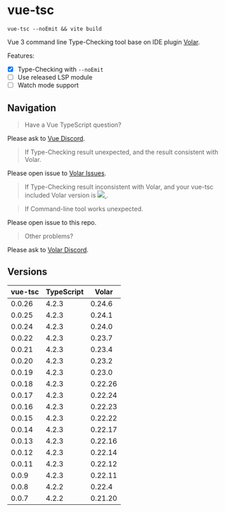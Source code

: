 # vue-tsc

`vue-tsc --noEmit && vite build`

Vue 3 command line Type-Checking tool base on IDE plugin [Volar](https://github.com/johnsoncodehk/volar).

Features:

- [x] Type-Checking with `--noEmit`
- [ ] Use released LSP module
- [ ] Watch mode support

## Navigation

> Have a Vue TypeScript question?

Please ask to [Vue Discord](https://discord.com/channels/325477692906536972/331999220125138944).

> If Type-Checking result unexpected, and the result consistent with Volar.

Please open issue to [Volar Issues](https://github.com/johnsoncodehk/volar/issues).

> If Type-Checking result inconsistent with Volar, and your vue-tsc included Volar version is
> <a href="https://marketplace.visualstudio.com/items?itemName=johnsoncodehk.volar">
>   <img src="https://vsmarketplacebadge.apphb.com/version-short/johnsoncodehk.volar.svg?label=%20&style=flat-square&color=42b883">
> </a>.

> If Command-line tool works unexpected.

Please open issue to this repo.

> Other problems?

Please ask to [Volar Discord](https://discord.gg/5bnSSSSBbK).

## Versions

| vue-tsc | TypeScript | Volar   |
|---------|------------|---------|
| 0.0.26  | 4.2.3      | 0.24.6  |
| 0.0.25  | 4.2.3      | 0.24.1  |
| 0.0.24  | 4.2.3      | 0.24.0  |
| 0.0.22  | 4.2.3      | 0.23.7  |
| 0.0.21  | 4.2.3      | 0.23.4  |
| 0.0.20  | 4.2.3      | 0.23.2  |
| 0.0.19  | 4.2.3      | 0.23.0  |
| 0.0.18  | 4.2.3      | 0.22.26 |
| 0.0.17  | 4.2.3      | 0.22.24 |
| 0.0.16  | 4.2.3      | 0.22.23 |
| 0.0.15  | 4.2.3      | 0.22.22 |
| 0.0.14  | 4.2.3      | 0.22.17 |
| 0.0.13  | 4.2.3      | 0.22.16 |
| 0.0.12  | 4.2.3      | 0.22.14 |
| 0.0.11  | 4.2.3      | 0.22.12 |
| 0.0.9   | 4.2.3      | 0.22.11 |
| 0.0.8   | 4.2.2      | 0.22.4  |
| 0.0.7   | 4.2.2      | 0.21.20 |
